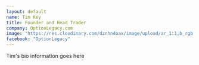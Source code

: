 ```yaml
---
layout: default
name: Tim Key
title: Founder and Head Trader
company: OptionLegacy.com
image: "https://res.cloudinary.com/dznhn4oax/image/upload/ar_1:1,b_rgb:ffffff,bo_5px_solid_rgb:ffffff,c_fill,g_auto,r_max/v1547399929/tim.jpg"
facebook: "OptionLegacy"
---
```

Tim's bio information goes here
